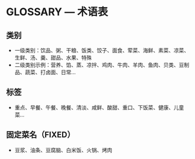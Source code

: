 # GLOSSARY — 术语表

## 类别
- 一级类别：饮品、粥、干粮、饭类、饺子、面食、荤菜、海鲜、素菜、凉菜、生鲜、汤、羹、甜品、水果、特殊
- 二级类别示例：营养、馅、蒸、凉拌、鸡肉、牛肉、羊肉、鱼肉、贝类、豆制品、蔬菜、打卤面、日常…

## 标签
- 重点、早餐、午餐、晚餐、清淡、咸鲜、酸甜、重口、下饭菜、健康、儿童菜…

## 固定菜名（FIXED）
- 豆浆、油条、豆腐脑、白米饭、火锅、烤肉
